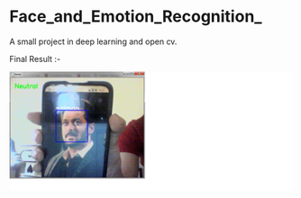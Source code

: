 # Face_and_Emotion_Recognition_
A small project in deep learning and open cv.

Final Result :-                                                                                                                                                                       

<p align="center" widt>
  <img src="result.png" width="1000px" >
</p>
